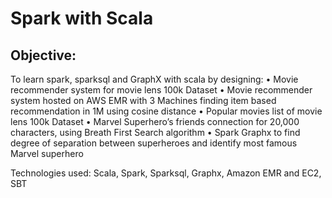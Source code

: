 Spark with Scala
=====================

Objective:
----------
To learn spark, sparksql and GraphX with scala by designing:
•	Movie recommender system for movie lens 100k Dataset
•	Movie recommender system hosted on AWS EMR with 3 Machines finding item based recommendation in 1M using cosine distance
•	Popular movies list of movie lens 100k Dataset
•	Marvel Superhero’s friends connection for 20,000 characters, using Breath First Search algorithm
•	Spark Graphx to find degree of separation between superheroes and identify most famous Marvel superhero


Technologies used: Scala, Spark, Sparksql, Graphx, Amazon EMR and EC2, SBT
